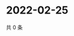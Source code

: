# 2022-02-25

共 0 条

<!-- BEGIN WEIBO -->
<!-- 最后更新时间 Fri Feb 25 2022 19:00:47 GMT+0800 (China Standard Time) -->

<!-- END WEIBO -->
